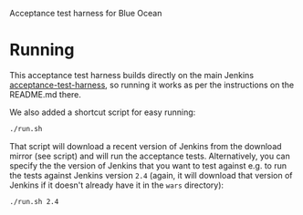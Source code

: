 Acceptance test harness for Blue Ocean

# Running
This acceptance test harness builds directly on the main Jenkins [acceptance-test-harness](https://github.com/jenkinsci/acceptance-test-harness),
so running it works as per the instructions on the README.md there.

We also added a shortcut script for easy running:

```sh
./run.sh
```

That script will download a recent version of Jenkins from the download mirror (see script) and will run the acceptance
tests. Alternatively, you can specify the the version of Jenkins that you want to test against e.g. to run the tests
against Jenkins version `2.4` (again, it will download that version of Jenkins if it doesn't already have it in the
`wars` directory):
 
```sh
./run.sh 2.4
``` 